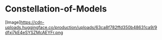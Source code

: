 # Constellation-of-Models

[Image]https://cdn-uploads.huggingface.co/production/uploads/63ca8f782ffd350b48631ca9/9dfxj7kE4eSYSZMcAEYFr.png
